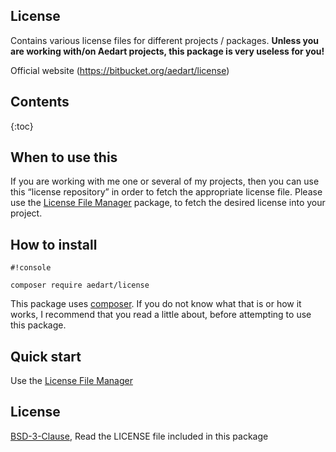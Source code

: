 ## License ##

Contains various license files for different projects / packages. __Unless you are working with/on Aedart projects, this package is very useless for you!__

Official website (https://bitbucket.org/aedart/license)

## Contents ##

{:toc}

## When to use this ##

If you are working with me one or several of my projects, then you can use this “license repository” in order to fetch the appropriate license file. Please use the [License File Manager](https://github.com/aedart/license-file-manager) package, to fetch the desired license into your project.

## How to install ##

```
#!console

composer require aedart/license
```

This package uses [composer](https://getcomposer.org/). If you do not know what that is or how it works, I recommend that you read a little about, before attempting to use this package.

## Quick start ##

Use the [License File Manager](https://github.com/aedart/license-file-manager)

## License ##

[BSD-3-Clause](http://spdx.org/licenses/BSD-3-Clause), Read the LICENSE file included in this package

